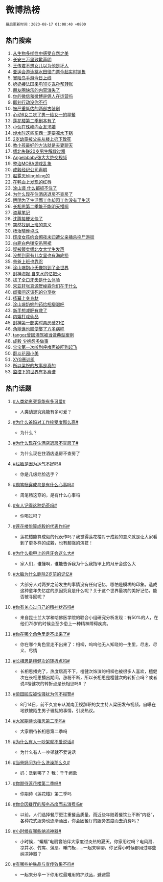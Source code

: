 # 微博热榜

`最后更新时间：2023-08-17 01:08:40 +0800`

## 热门搜索

1. [从生物多样性中感受自然之美](https://m.weibo.cn/search?containerid=100103type%3D1%26t%3D10%26q%3D%23%E4%BB%8E%E7%94%9F%E7%89%A9%E5%A4%9A%E6%A0%B7%E6%80%A7%E4%B8%AD%E6%84%9F%E5%8F%97%E8%87%AA%E7%84%B6%E4%B9%8B%E7%BE%8E%23&stream_entry_id=51&isnewpage=1&extparam=seat%3D1%26cate%3D10103%26dgr%3D0%26filter_type%3Drealtimehot%26pos%3D0%26c_type%3D51%26stream_entry_id%3D51%26display_time%3D1692205719%26pre_seqid%3D169220571975006407123&luicode=10000011&lfid=106003type%253D25%2526t%253D3%2526disable_hot%253D1%2526filter_type%253Drealtimehot)
1. [长安三万里致歉声明](https://m.weibo.cn/search?containerid=100103type%3D1%26t%3D10%26q%3D%23%E9%95%BF%E5%AE%89%E4%B8%89%E4%B8%87%E9%87%8C%E8%87%B4%E6%AD%89%E5%A3%B0%E6%98%8E%23&stream_entry_id=31&isnewpage=1&extparam=seat%3D1%26band_rank%3D1%26flag%3D1%26realpos%3D1%26stream_entry_id%3D31%26filter_type%3Drealtimehot%26lcate%3D5001%26q%3D%2523%25E9%2595%25BF%25E5%25AE%2589%25E4%25B8%2589%25E4%25B8%2587%25E9%2587%258C%25E8%2587%25B4%25E6%25AD%2589%25E5%25A3%25B0%25E6%2598%258E%2523%26dgr%3D0%26pos%3D0%26c_type%3D31%26cate%3D5001%26display_time%3D1692205719%26pre_seqid%3D169220571975006407123&luicode=10000011&lfid=106003type%253D25%2526t%253D3%2526disable_hot%253D1%2526filter_type%253Drealtimehot)
1. [王传君不想女儿以为他是坏人](https://m.weibo.cn/search?containerid=100103type%3D1%26t%3D10%26q%3D%23%E7%8E%8B%E4%BC%A0%E5%90%9B%E4%B8%8D%E6%83%B3%E5%A5%B3%E5%84%BF%E4%BB%A5%E4%B8%BA%E4%BB%96%E6%98%AF%E5%9D%8F%E4%BA%BA%23&stream_entry_id=31&isnewpage=1&extparam=seat%3D1%26band_rank%3D2%26flag%3D2%26realpos%3D2%26stream_entry_id%3D31%26filter_type%3Drealtimehot%26lcate%3D5001%26q%3D%2523%25E7%258E%258B%25E4%25BC%25A0%25E5%2590%259B%25E4%25B8%258D%25E6%2583%25B3%25E5%25A5%25B3%25E5%2584%25BF%25E4%25BB%25A5%25E4%25B8%25BA%25E4%25BB%2596%25E6%2598%25AF%25E5%259D%258F%25E4%25BA%25BA%2523%26dgr%3D0%26pos%3D1%26c_type%3D31%26cate%3D5001%26display_time%3D1692205719%26pre_seqid%3D169220571975006407123&luicode=10000011&lfid=106003type%253D25%2526t%253D3%2526disable_hot%253D1%2526filter_type%253Drealtimehot)
1. [亚运会游泳跳水田径门票今起实时销售](https://m.weibo.cn/search?containerid=100103type%3D1%26t%3D10%26q%3D%23%E4%BA%9A%E8%BF%90%E4%BC%9A%E6%B8%B8%E6%B3%B3%E8%B7%B3%E6%B0%B4%E7%94%B0%E5%BE%84%E9%97%A8%E7%A5%A8%E4%BB%8A%E8%B5%B7%E5%AE%9E%E6%97%B6%E9%94%80%E5%94%AE%23&stream_entry_id=31&isnewpage=1&extparam=seat%3D1%26band_rank%3D3%26flag%3D0%26realpos%3D3%26stream_entry_id%3D31%26filter_type%3Drealtimehot%26lcate%3D5001%26q%3D%2523%25E4%25BA%259A%25E8%25BF%2590%25E4%25BC%259A%25E6%25B8%25B8%25E6%25B3%25B3%25E8%25B7%25B3%25E6%25B0%25B4%25E7%2594%25B0%25E5%25BE%2584%25E9%2597%25A8%25E7%25A5%25A8%25E4%25BB%258A%25E8%25B5%25B7%25E5%25AE%259E%25E6%2597%25B6%25E9%2594%2580%25E5%2594%25AE%2523%26dgr%3D0%26pos%3D2%26c_type%3D31%26cate%3D5001%26display_time%3D1692205719%26pre_seqid%3D169220571975006407123&luicode=10000011&lfid=106003type%253D25%2526t%253D3%2526disable_hot%253D1%2526filter_type%253Drealtimehot)
1. [冒险岛手游今日上线](https://m.weibo.cn/search?containerid=100103type%3D1%26t%3D10%26q%3D%23%E5%86%92%E9%99%A9%E5%B2%9B%E6%89%8B%E6%B8%B8%E4%BB%8A%E6%97%A5%E4%B8%8A%E7%BA%BF%23&stream_entry_id=31&isnewpage=1&extparam=seat%3D1%26dgr%3D0%26band_rank%3D4%26stream_entry_id%3D31%26is_ad_pos%3D1%26filter_type%3Drealtimehot%26lcate%3D5001%26q%3D%2523%25E5%2586%2592%25E9%2599%25A9%25E5%25B2%259B%25E6%2589%258B%25E6%25B8%25B8%25E4%25BB%258A%25E6%2597%25A5%25E4%25B8%258A%25E7%25BA%25BF%2523%26topic_ad%3D1%26adid%3D199546%26pos%3D3%26c_type%3D31%26cate%3D5001%26display_time%3D1692205719%26pre_seqid%3D169220571975006407123&luicode=10000011&lfid=106003type%253D25%2526t%253D3%2526disable_hot%253D1%2526filter_type%253Drealtimehot)
1. [奶奶接法国来电10岁乖孙帮转账](https://m.weibo.cn/search?containerid=100103type%3D1%26t%3D10%26q%3D%23%E5%A5%B6%E5%A5%B6%E6%8E%A5%E6%B3%95%E5%9B%BD%E6%9D%A5%E7%94%B510%E5%B2%81%E4%B9%96%E5%AD%99%E5%B8%AE%E8%BD%AC%E8%B4%A6%23&stream_entry_id=31&isnewpage=1&extparam=seat%3D1%26band_rank%3D4%26flag%3D2%26realpos%3D4%26stream_entry_id%3D31%26filter_type%3Drealtimehot%26lcate%3D5001%26q%3D%2523%25E5%25A5%25B6%25E5%25A5%25B6%25E6%258E%25A5%25E6%25B3%2595%25E5%259B%25BD%25E6%259D%25A5%25E7%2594%25B510%25E5%25B2%2581%25E4%25B9%2596%25E5%25AD%2599%25E5%25B8%25AE%25E8%25BD%25AC%25E8%25B4%25A6%2523%26dgr%3D0%26pos%3D4%26c_type%3D31%26cate%3D5001%26display_time%3D1692205719%26pre_seqid%3D169220571975006407123&luicode=10000011&lfid=106003type%253D25%2526t%253D3%2526disable_hot%253D1%2526filter_type%253Drealtimehot)
1. [朋友圈快乐的内容消失了](https://m.weibo.cn/search?containerid=100103type%3D1%26t%3D10%26q%3D%E6%9C%8B%E5%8F%8B%E5%9C%88%E5%BF%AB%E4%B9%90%E7%9A%84%E5%86%85%E5%AE%B9%E6%B6%88%E5%A4%B1%E4%BA%86&stream_entry_id=31&isnewpage=1&extparam=seat%3D1%26band_rank%3D5%26flag%3D0%26realpos%3D5%26stream_entry_id%3D31%26filter_type%3Drealtimehot%26lcate%3D5001%26q%3D%25E6%259C%258B%25E5%258F%258B%25E5%259C%2588%25E5%25BF%25AB%25E4%25B9%2590%25E7%259A%2584%25E5%2586%2585%25E5%25AE%25B9%25E6%25B6%2588%25E5%25A4%25B1%25E4%25BA%2586%26dgr%3D0%26pos%3D5%26c_type%3D31%26cate%3D5001%26display_time%3D1692205719%26pre_seqid%3D169220571975006407123&luicode=10000011&lfid=106003type%253D25%2526t%253D3%2526disable_hot%253D1%2526filter_type%253Drealtimehot)
1. [你的微信和微博是俩人在运营吗](https://m.weibo.cn/search?containerid=100103type%3D1%26t%3D10%26q%3D%E4%BD%A0%E7%9A%84%E5%BE%AE%E4%BF%A1%E5%92%8C%E5%BE%AE%E5%8D%9A%E6%98%AF%E4%BF%A9%E4%BA%BA%E5%9C%A8%E8%BF%90%E8%90%A5%E5%90%97&stream_entry_id=31&isnewpage=1&extparam=seat%3D1%26band_rank%3D6%26flag%3D0%26realpos%3D6%26stream_entry_id%3D31%26filter_type%3Drealtimehot%26lcate%3D5001%26q%3D%25E4%25BD%25A0%25E7%259A%2584%25E5%25BE%25AE%25E4%25BF%25A1%25E5%2592%258C%25E5%25BE%25AE%25E5%258D%259A%25E6%2598%25AF%25E4%25BF%25A9%25E4%25BA%25BA%25E5%259C%25A8%25E8%25BF%2590%25E8%2590%25A5%25E5%2590%2597%26dgr%3D0%26pos%3D6%26c_type%3D31%26cate%3D5001%26display_time%3D1692205719%26pre_seqid%3D169220571975006407123&luicode=10000011&lfid=106003type%253D25%2526t%253D3%2526disable_hot%253D1%2526filter_type%253Drealtimehot)
1. [即刻行动没你不行](https://m.weibo.cn/search?containerid=100103type%3D1%26t%3D10%26q%3D%23%E5%8D%B3%E5%88%BB%E8%A1%8C%E5%8A%A8%E6%B2%A1%E4%BD%A0%E4%B8%8D%E8%A1%8C%23&stream_entry_id=31&isnewpage=1&extparam=seat%3D1%26dgr%3D0%26band_rank%3D7%26stream_entry_id%3D31%26is_ad_pos%3D1%26filter_type%3Drealtimehot%26lcate%3D5001%26q%3D%2523%25E5%258D%25B3%25E5%2588%25BB%25E8%25A1%258C%25E5%258A%25A8%25E6%25B2%25A1%25E4%25BD%25A0%25E4%25B8%258D%25E8%25A1%258C%2523%26topic_ad%3D1%26adid%3D199515%26pos%3D7%26c_type%3D31%26cate%3D5001%26display_time%3D1692205719%26pre_seqid%3D169220571975006407123&luicode=10000011&lfid=106003type%253D25%2526t%253D3%2526disable_hot%253D1%2526filter_type%253Drealtimehot)
1. [被严重低估的两部古装剧](https://m.weibo.cn/search?containerid=100103type%3D1%26t%3D10%26q%3D%23%E8%A2%AB%E4%B8%A5%E9%87%8D%E4%BD%8E%E4%BC%B0%E7%9A%84%E4%B8%A4%E9%83%A8%E5%8F%A4%E8%A3%85%E5%89%A7%23&stream_entry_id=31&isnewpage=1&extparam=seat%3D1%26band_rank%3D7%26flag%3D0%26realpos%3D7%26stream_entry_id%3D31%26filter_type%3Drealtimehot%26lcate%3D5001%26q%3D%2523%25E8%25A2%25AB%25E4%25B8%25A5%25E9%2587%258D%25E4%25BD%258E%25E4%25BC%25B0%25E7%259A%2584%25E4%25B8%25A4%25E9%2583%25A8%25E5%258F%25A4%25E8%25A3%2585%25E5%2589%25A7%2523%26dgr%3D0%26pos%3D8%26c_type%3D31%26cate%3D5001%26display_time%3D1692205719%26pre_seqid%3D169220571975006407123&luicode=10000011&lfid=106003type%253D25%2526t%253D3%2526disable_hot%253D1%2526filter_type%253Drealtimehot)
1. [心动6女二吃了男一给女一的早餐](https://m.weibo.cn/search?containerid=100103type%3D1%26t%3D10%26q%3D%23%E5%BF%83%E5%8A%A86%E5%A5%B3%E4%BA%8C%E5%90%83%E4%BA%86%E7%94%B7%E4%B8%80%E7%BB%99%E5%A5%B3%E4%B8%80%E7%9A%84%E6%97%A9%E9%A4%90%23&stream_entry_id=31&isnewpage=1&extparam=seat%3D1%26band_rank%3D8%26flag%3D0%26realpos%3D8%26stream_entry_id%3D31%26filter_type%3Drealtimehot%26lcate%3D5001%26q%3D%2523%25E5%25BF%2583%25E5%258A%25A86%25E5%25A5%25B3%25E4%25BA%258C%25E5%2590%2583%25E4%25BA%2586%25E7%2594%25B7%25E4%25B8%2580%25E7%25BB%2599%25E5%25A5%25B3%25E4%25B8%2580%25E7%259A%2584%25E6%2597%25A9%25E9%25A4%2590%2523%26dgr%3D0%26pos%3D9%26c_type%3D31%26cate%3D5001%26display_time%3D1692205719%26pre_seqid%3D169220571975006407123&luicode=10000011&lfid=106003type%253D25%2526t%253D3%2526disable_hot%253D1%2526filter_type%253Drealtimehot)
1. [莲花楼第二季剧本有了](https://m.weibo.cn/search?containerid=100103type%3D1%26t%3D10%26q%3D%23%E8%8E%B2%E8%8A%B1%E6%A5%BC%E7%AC%AC%E4%BA%8C%E5%AD%A3%E5%89%A7%E6%9C%AC%E6%9C%89%E4%BA%86%23&stream_entry_id=31&isnewpage=1&extparam=seat%3D1%26band_rank%3D9%26flag%3D16%26realpos%3D9%26stream_entry_id%3D31%26filter_type%3Drealtimehot%26lcate%3D5001%26q%3D%2523%25E8%258E%25B2%25E8%258A%25B1%25E6%25A5%25BC%25E7%25AC%25AC%25E4%25BA%258C%25E5%25AD%25A3%25E5%2589%25A7%25E6%259C%25AC%25E6%259C%2589%25E4%25BA%2586%2523%26dgr%3D0%26pos%3D10%26c_type%3D31%26cate%3D5001%26display_time%3D1692205719%26pre_seqid%3D169220571975006407123&luicode=10000011&lfid=106003type%253D25%2526t%253D3%2526disable_hot%253D1%2526filter_type%253Drealtimehot)
1. [小伙在珠峰向女友求婚](https://m.weibo.cn/search?containerid=100103type%3D1%26t%3D10%26q%3D%23%E5%B0%8F%E4%BC%99%E5%9C%A8%E7%8F%A0%E5%B3%B0%E5%90%91%E5%A5%B3%E5%8F%8B%E6%B1%82%E5%A9%9A%23&stream_entry_id=31&isnewpage=1&extparam=seat%3D1%26band_rank%3D10%26flag%3D0%26realpos%3D10%26stream_entry_id%3D31%26filter_type%3Drealtimehot%26lcate%3D5001%26q%3D%2523%25E5%25B0%258F%25E4%25BC%2599%25E5%259C%25A8%25E7%258F%25A0%25E5%25B3%25B0%25E5%2590%2591%25E5%25A5%25B3%25E5%258F%258B%25E6%25B1%2582%25E5%25A9%259A%2523%26dgr%3D0%26pos%3D11%26c_type%3D31%26cate%3D5001%26display_time%3D1692205719%26pre_seqid%3D169220571975006407123&luicode=10000011&lfid=106003type%253D25%2526t%253D3%2526disable_hot%253D1%2526filter_type%253Drealtimehot)
1. [焯水时这些东西一定要凉水下锅](https://m.weibo.cn/search?containerid=100103type%3D1%26t%3D10%26q%3D%E7%84%AF%E6%B0%B4%E6%97%B6%E8%BF%99%E4%BA%9B%E4%B8%9C%E8%A5%BF%E4%B8%80%E5%AE%9A%E8%A6%81%E5%87%89%E6%B0%B4%E4%B8%8B%E9%94%85&stream_entry_id=31&isnewpage=1&extparam=seat%3D1%26band_rank%3D11%26flag%3D1%26realpos%3D11%26stream_entry_id%3D31%26filter_type%3Drealtimehot%26lcate%3D5001%26q%3D%25E7%2584%25AF%25E6%25B0%25B4%25E6%2597%25B6%25E8%25BF%2599%25E4%25BA%259B%25E4%25B8%259C%25E8%25A5%25BF%25E4%25B8%2580%25E5%25AE%259A%25E8%25A6%2581%25E5%2587%2589%25E6%25B0%25B4%25E4%25B8%258B%25E9%2594%2585%26dgr%3D0%26pos%3D12%26c_type%3D31%26cate%3D5001%26display_time%3D1692205719%26pre_seqid%3D169220571975006407123&luicode=10000011&lfid=106003type%253D25%2526t%253D3%2526disable_hot%253D1%2526filter_type%253Drealtimehot)
1. [2岁幼童被父亲从楼上扔下致死](https://m.weibo.cn/search?containerid=100103type%3D1%26t%3D10%26q%3D%232%E5%B2%81%E5%B9%BC%E7%AB%A5%E8%A2%AB%E7%88%B6%E4%BA%B2%E4%BB%8E%E6%A5%BC%E4%B8%8A%E6%89%94%E4%B8%8B%E8%87%B4%E6%AD%BB%23&stream_entry_id=31&isnewpage=1&extparam=seat%3D1%26band_rank%3D12%26flag%3D0%26realpos%3D12%26stream_entry_id%3D31%26filter_type%3Drealtimehot%26lcate%3D5001%26q%3D%25232%25E5%25B2%2581%25E5%25B9%25BC%25E7%25AB%25A5%25E8%25A2%25AB%25E7%2588%25B6%25E4%25BA%25B2%25E4%25BB%258E%25E6%25A5%25BC%25E4%25B8%258A%25E6%2589%2594%25E4%25B8%258B%25E8%2587%25B4%25E6%25AD%25BB%2523%26dgr%3D0%26pos%3D13%26c_type%3D31%26cate%3D5001%26display_time%3D1692205719%26pre_seqid%3D169220571975006407123&luicode=10000011&lfid=106003type%253D25%2526t%253D3%2526disable_hot%253D1%2526filter_type%253Drealtimehot)
1. [教小孩最好的方法就是夫妻聊天](https://m.weibo.cn/search?containerid=100103type%3D1%26t%3D10%26q%3D%E6%95%99%E5%B0%8F%E5%AD%A9%E6%9C%80%E5%A5%BD%E7%9A%84%E6%96%B9%E6%B3%95%E5%B0%B1%E6%98%AF%E5%A4%AB%E5%A6%BB%E8%81%8A%E5%A4%A9&stream_entry_id=31&isnewpage=1&extparam=seat%3D1%26band_rank%3D13%26flag%3D0%26realpos%3D13%26stream_entry_id%3D31%26filter_type%3Drealtimehot%26lcate%3D5001%26q%3D%25E6%2595%2599%25E5%25B0%258F%25E5%25AD%25A9%25E6%259C%2580%25E5%25A5%25BD%25E7%259A%2584%25E6%2596%25B9%25E6%25B3%2595%25E5%25B0%25B1%25E6%2598%25AF%25E5%25A4%25AB%25E5%25A6%25BB%25E8%2581%258A%25E5%25A4%25A9%26dgr%3D0%26pos%3D14%26c_type%3D31%26cate%3D5001%26display_time%3D1692205719%26pre_seqid%3D169220571975006407123&luicode=10000011&lfid=106003type%253D25%2526t%253D3%2526disable_hot%253D1%2526filter_type%253Drealtimehot)
1. [缅北失联20岁男生解救过程](https://m.weibo.cn/search?containerid=100103type%3D1%26t%3D10%26q%3D%23%E7%BC%85%E5%8C%97%E5%A4%B1%E8%81%9420%E5%B2%81%E7%94%B7%E7%94%9F%E8%A7%A3%E6%95%91%E8%BF%87%E7%A8%8B%23&stream_entry_id=31&isnewpage=1&extparam=seat%3D1%26band_rank%3D14%26flag%3D0%26realpos%3D14%26stream_entry_id%3D31%26filter_type%3Drealtimehot%26lcate%3D5001%26q%3D%2523%25E7%25BC%2585%25E5%258C%2597%25E5%25A4%25B1%25E8%2581%259420%25E5%25B2%2581%25E7%2594%25B7%25E7%2594%259F%25E8%25A7%25A3%25E6%2595%2591%25E8%25BF%2587%25E7%25A8%258B%2523%26dgr%3D0%26pos%3D15%26c_type%3D31%26cate%3D5001%26display_time%3D1692205719%26pre_seqid%3D169220571975006407123&luicode=10000011&lfid=106003type%253D25%2526t%253D3%2526disable_hot%253D1%2526filter_type%253Drealtimehot)
1. [Angelababy张大大绝交视频](https://m.weibo.cn/search?containerid=100103type%3D1%26t%3D10%26q%3D%23Angelababy%E5%BC%A0%E5%A4%A7%E5%A4%A7%E7%BB%9D%E4%BA%A4%E8%A7%86%E9%A2%91%23&stream_entry_id=31&isnewpage=1&extparam=seat%3D1%26band_rank%3D15%26flag%3D0%26realpos%3D15%26stream_entry_id%3D31%26filter_type%3Drealtimehot%26lcate%3D5001%26q%3D%2523Angelababy%25E5%25BC%25A0%25E5%25A4%25A7%25E5%25A4%25A7%25E7%25BB%259D%25E4%25BA%25A4%25E8%25A7%2586%25E9%25A2%2591%2523%26dgr%3D0%26pos%3D16%26c_type%3D31%26cate%3D5001%26display_time%3D1692205719%26pre_seqid%3D169220571975006407123&luicode=10000011&lfid=106003type%253D25%2526t%253D3%2526disable_hot%253D1%2526filter_type%253Drealtimehot)
1. [整治MOBA游戏乱象](https://m.weibo.cn/search?containerid=100103type%3D1%26t%3D10%26q%3D%23%E6%95%B4%E6%B2%BBMOBA%E6%B8%B8%E6%88%8F%E4%B9%B1%E8%B1%A1%23&stream_entry_id=31&isnewpage=1&extparam=seat%3D1%26band_rank%3D16%26flag%3D0%26realpos%3D16%26stream_entry_id%3D31%26filter_type%3Drealtimehot%26lcate%3D5001%26q%3D%2523%25E6%2595%25B4%25E6%25B2%25BBMOBA%25E6%25B8%25B8%25E6%2588%258F%25E4%25B9%25B1%25E8%25B1%25A1%2523%26dgr%3D0%26pos%3D17%26c_type%3D31%26cate%3D5001%26display_time%3D1692205719%26pre_seqid%3D169220571975006407123&luicode=10000011&lfid=106003type%253D25%2526t%253D3%2526disable_hot%253D1%2526filter_type%253Drealtimehot)
1. [成毅经纪公司声明](https://m.weibo.cn/search?containerid=100103type%3D1%26t%3D10%26q%3D%23%E6%88%90%E6%AF%85%E7%BB%8F%E7%BA%AA%E5%85%AC%E5%8F%B8%E5%A3%B0%E6%98%8E%23&stream_entry_id=31&isnewpage=1&extparam=seat%3D1%26band_rank%3D17%26flag%3D0%26realpos%3D17%26stream_entry_id%3D31%26filter_type%3Drealtimehot%26lcate%3D5001%26q%3D%2523%25E6%2588%2590%25E6%25AF%2585%25E7%25BB%258F%25E7%25BA%25AA%25E5%2585%25AC%25E5%258F%25B8%25E5%25A3%25B0%25E6%2598%258E%2523%26dgr%3D0%26pos%3D18%26c_type%3D31%26cate%3D5001%26display_time%3D1692205719%26pre_seqid%3D169220571975006407123&luicode=10000011&lfid=106003type%253D25%2526t%253D3%2526disable_hot%253D1%2526filter_type%253Drealtimehot)
1. [赵露思blingbling的](https://m.weibo.cn/search?containerid=100103type%3D1%26t%3D10%26q%3D%23%E8%B5%B5%E9%9C%B2%E6%80%9Dblingbling%E7%9A%84%23&stream_entry_id=31&isnewpage=1&extparam=seat%3D1%26band_rank%3D18%26flag%3D0%26realpos%3D18%26stream_entry_id%3D31%26filter_type%3Drealtimehot%26lcate%3D5001%26q%3D%2523%25E8%25B5%25B5%25E9%259C%25B2%25E6%2580%259Dblingbling%25E7%259A%2584%2523%26dgr%3D0%26pos%3D19%26c_type%3D31%26cate%3D5001%26display_time%3D1692205719%26pre_seqid%3D169220571975006407123&luicode=10000011&lfid=106003type%253D25%2526t%253D3%2526disable_hot%253D1%2526filter_type%253Drealtimehot)
1. [在鸭血上发现的红唇](https://m.weibo.cn/search?containerid=100103type%3D1%26t%3D10%26q%3D%23%E5%9C%A8%E9%B8%AD%E8%A1%80%E4%B8%8A%E5%8F%91%E7%8E%B0%E7%9A%84%E7%BA%A2%E5%94%87%23&stream_entry_id=31&isnewpage=1&extparam=seat%3D1%26band_rank%3D19%26flag%3D0%26realpos%3D19%26stream_entry_id%3D31%26filter_type%3Drealtimehot%26lcate%3D5001%26q%3D%2523%25E5%259C%25A8%25E9%25B8%25AD%25E8%25A1%2580%25E4%25B8%258A%25E5%258F%2591%25E7%258E%25B0%25E7%259A%2584%25E7%25BA%25A2%25E5%2594%2587%2523%26dgr%3D0%26pos%3D20%26c_type%3D31%26cate%3D5001%26display_time%3D1692205719%26pre_seqid%3D169220571975006407123&luicode=10000011&lfid=106003type%253D25%2526t%253D3%2526disable_hot%253D1%2526filter_type%253Drealtimehot)
1. [涂山璟 什么都抓不住了](https://m.weibo.cn/search?containerid=100103type%3D1%26t%3D10%26q%3D%E6%B6%82%E5%B1%B1%E7%92%9F+%E4%BB%80%E4%B9%88%E9%83%BD%E6%8A%93%E4%B8%8D%E4%BD%8F%E4%BA%86&stream_entry_id=31&isnewpage=1&extparam=seat%3D1%26band_rank%3D20%26flag%3D0%26realpos%3D20%26stream_entry_id%3D31%26filter_type%3Drealtimehot%26lcate%3D5001%26q%3D%25E6%25B6%2582%25E5%25B1%25B1%25E7%2592%259F%2520%25E4%25BB%2580%25E4%25B9%2588%25E9%2583%25BD%25E6%258A%2593%25E4%25B8%258D%25E4%25BD%258F%25E4%25BA%2586%26dgr%3D0%26pos%3D21%26c_type%3D31%26cate%3D5001%26display_time%3D1692205719%26pre_seqid%3D169220571975006407123&luicode=10000011&lfid=106003type%253D25%2526t%253D3%2526disable_hot%253D1%2526filter_type%253Drealtimehot)
1. [为什么现在住酒店退房不查房了](https://m.weibo.cn/search?containerid=100103type%3D1%26t%3D10%26q%3D%23%E4%B8%BA%E4%BB%80%E4%B9%88%E7%8E%B0%E5%9C%A8%E4%BD%8F%E9%85%92%E5%BA%97%E9%80%80%E6%88%BF%E4%B8%8D%E6%9F%A5%E6%88%BF%E4%BA%86%23&stream_entry_id=31&isnewpage=1&extparam=seat%3D1%26band_rank%3D21%26flag%3D0%26realpos%3D21%26stream_entry_id%3D31%26filter_type%3Drealtimehot%26lcate%3D5001%26q%3D%2523%25E4%25B8%25BA%25E4%25BB%2580%25E4%25B9%2588%25E7%258E%25B0%25E5%259C%25A8%25E4%25BD%258F%25E9%2585%2592%25E5%25BA%2597%25E9%2580%2580%25E6%2588%25BF%25E4%25B8%258D%25E6%259F%25A5%25E6%2588%25BF%25E4%25BA%2586%2523%26dgr%3D0%26pos%3D22%26c_type%3D31%26cate%3D5001%26display_time%3D1692205719%26pre_seqid%3D169220571975006407123&luicode=10000011&lfid=106003type%253D25%2526t%253D3%2526disable_hot%253D1%2526filter_type%253Drealtimehot)
1. [明明为了生活而工作却因工作没有了生活](https://m.weibo.cn/search?containerid=100103type%3D1%26t%3D10%26q%3D%E6%98%8E%E6%98%8E%E4%B8%BA%E4%BA%86%E7%94%9F%E6%B4%BB%E8%80%8C%E5%B7%A5%E4%BD%9C%E5%8D%B4%E5%9B%A0%E5%B7%A5%E4%BD%9C%E6%B2%A1%E6%9C%89%E4%BA%86%E7%94%9F%E6%B4%BB&stream_entry_id=31&isnewpage=1&extparam=seat%3D1%26band_rank%3D22%26flag%3D1%26realpos%3D22%26stream_entry_id%3D31%26filter_type%3Drealtimehot%26lcate%3D5001%26q%3D%25E6%2598%258E%25E6%2598%258E%25E4%25B8%25BA%25E4%25BA%2586%25E7%2594%259F%25E6%25B4%25BB%25E8%2580%258C%25E5%25B7%25A5%25E4%25BD%259C%25E5%258D%25B4%25E5%259B%25A0%25E5%25B7%25A5%25E4%25BD%259C%25E6%25B2%25A1%25E6%259C%2589%25E4%25BA%2586%25E7%2594%259F%25E6%25B4%25BB%26dgr%3D0%26pos%3D23%26c_type%3D31%26cate%3D5001%26display_time%3D1692205719%26pre_seqid%3D169220571975006407123&luicode=10000011&lfid=106003type%253D25%2526t%253D3%2526disable_hot%253D1%2526filter_type%253Drealtimehot)
1. [长相思第二季能不能明天播啊](https://m.weibo.cn/search?containerid=100103type%3D1%26t%3D10%26q%3D%23%E9%95%BF%E7%9B%B8%E6%80%9D%E7%AC%AC%E4%BA%8C%E5%AD%A3%E8%83%BD%E4%B8%8D%E8%83%BD%E6%98%8E%E5%A4%A9%E6%92%AD%E5%95%8A%23&stream_entry_id=31&isnewpage=1&extparam=seat%3D1%26band_rank%3D23%26flag%3D0%26realpos%3D23%26stream_entry_id%3D31%26filter_type%3Drealtimehot%26lcate%3D5001%26q%3D%2523%25E9%2595%25BF%25E7%259B%25B8%25E6%2580%259D%25E7%25AC%25AC%25E4%25BA%258C%25E5%25AD%25A3%25E8%2583%25BD%25E4%25B8%258D%25E8%2583%25BD%25E6%2598%258E%25E5%25A4%25A9%25E6%2592%25AD%25E5%2595%258A%2523%26dgr%3D0%26pos%3D24%26c_type%3D31%26cate%3D5001%26display_time%3D1692205719%26pre_seqid%3D169220571975006407123&luicode=10000011&lfid=106003type%253D25%2526t%253D3%2526disable_hot%253D1%2526filter_type%253Drealtimehot)
1. [盗墓笔记](https://m.weibo.cn/search?containerid=100103type%3D1%26t%3D10%26q%3D%E7%9B%97%E5%A2%93%E7%AC%94%E8%AE%B0&stream_entry_id=31&isnewpage=1&extparam=seat%3D1%26band_rank%3D24%26flag%3D0%26realpos%3D24%26stream_entry_id%3D31%26filter_type%3Drealtimehot%26lcate%3D5001%26q%3D%25E7%259B%2597%25E5%25A2%2593%25E7%25AC%2594%25E8%25AE%25B0%26dgr%3D0%26pos%3D25%26c_type%3D31%26cate%3D5001%26display_time%3D1692205719%26pre_seqid%3D169220571975006407123&luicode=10000011&lfid=106003type%253D25%2526t%253D3%2526disable_hot%253D1%2526filter_type%253Drealtimehot)
1. [沈腾接梗太快了](https://m.weibo.cn/search?containerid=100103type%3D1%26t%3D10%26q%3D%23%E6%B2%88%E8%85%BE%E6%8E%A5%E6%A2%97%E5%A4%AA%E5%BF%AB%E4%BA%86%23&stream_entry_id=31&isnewpage=1&extparam=seat%3D1%26band_rank%3D25%26flag%3D1%26realpos%3D25%26stream_entry_id%3D31%26filter_type%3Drealtimehot%26lcate%3D5001%26q%3D%2523%25E6%25B2%2588%25E8%2585%25BE%25E6%258E%25A5%25E6%25A2%2597%25E5%25A4%25AA%25E5%25BF%25AB%25E4%25BA%2586%2523%26dgr%3D0%26pos%3D26%26c_type%3D31%26cate%3D5001%26display_time%3D1692205719%26pre_seqid%3D169220571975006407123&luicode=10000011&lfid=106003type%253D25%2526t%253D3%2526disable_hot%253D1%2526filter_type%253Drealtimehot)
1. [突然找到上班的意义](https://m.weibo.cn/search?containerid=100103type%3D1%26t%3D10%26q%3D%23%E7%AA%81%E7%84%B6%E6%89%BE%E5%88%B0%E4%B8%8A%E7%8F%AD%E7%9A%84%E6%84%8F%E4%B9%89%23&stream_entry_id=31&isnewpage=1&extparam=seat%3D1%26band_rank%3D26%26flag%3D0%26realpos%3D26%26stream_entry_id%3D31%26filter_type%3Drealtimehot%26lcate%3D5001%26q%3D%2523%25E7%25AA%2581%25E7%2584%25B6%25E6%2589%25BE%25E5%2588%25B0%25E4%25B8%258A%25E7%258F%25AD%25E7%259A%2584%25E6%2584%258F%25E4%25B9%2589%2523%26dgr%3D0%26pos%3D27%26c_type%3D31%26cate%3D5001%26display_time%3D1692205719%26pre_seqid%3D169220571975006407123&luicode=10000011&lfid=106003type%253D25%2526t%253D3%2526disable_hot%253D1%2526filter_type%253Drealtimehot)
1. [杨汝晴侯卓成](https://m.weibo.cn/search?containerid=100103type%3D1%26t%3D10%26q%3D%E6%9D%A8%E6%B1%9D%E6%99%B4%E4%BE%AF%E5%8D%93%E6%88%90&stream_entry_id=31&isnewpage=1&extparam=seat%3D1%26band_rank%3D27%26flag%3D1%26realpos%3D27%26stream_entry_id%3D31%26filter_type%3Drealtimehot%26lcate%3D5001%26q%3D%25E6%259D%25A8%25E6%25B1%259D%25E6%2599%25B4%25E4%25BE%25AF%25E5%258D%2593%25E6%2588%2590%26dgr%3D0%26pos%3D28%26c_type%3D31%26cate%3D5001%26display_time%3D1692205719%26pre_seqid%3D169220571975006407123&luicode=10000011&lfid=106003type%253D25%2526t%253D3%2526disable_hot%253D1%2526filter_type%253Drealtimehot)
1. [印度女孩约会彻夜未归遭父亲捅杀拖尸游街](https://m.weibo.cn/search?containerid=100103type%3D1%26t%3D10%26q%3D%23%E5%8D%B0%E5%BA%A6%E5%A5%B3%E5%AD%A9%E7%BA%A6%E4%BC%9A%E5%BD%BB%E5%A4%9C%E6%9C%AA%E5%BD%92%E9%81%AD%E7%88%B6%E4%BA%B2%E6%8D%85%E6%9D%80%E6%8B%96%E5%B0%B8%E6%B8%B8%E8%A1%97%23&stream_entry_id=31&isnewpage=1&extparam=seat%3D1%26band_rank%3D28%26flag%3D0%26realpos%3D28%26stream_entry_id%3D31%26filter_type%3Drealtimehot%26lcate%3D5001%26q%3D%2523%25E5%258D%25B0%25E5%25BA%25A6%25E5%25A5%25B3%25E5%25AD%25A9%25E7%25BA%25A6%25E4%25BC%259A%25E5%25BD%25BB%25E5%25A4%259C%25E6%259C%25AA%25E5%25BD%2592%25E9%2581%25AD%25E7%2588%25B6%25E4%25BA%25B2%25E6%258D%2585%25E6%259D%2580%25E6%258B%2596%25E5%25B0%25B8%25E6%25B8%25B8%25E8%25A1%2597%2523%26dgr%3D0%26pos%3D29%26c_type%3D31%26cate%3D5001%26display_time%3D1692205719%26pre_seqid%3D169220571975006407123&luicode=10000011&lfid=106003type%253D25%2526t%253D3%2526disable_hot%253D1%2526filter_type%253Drealtimehot)
1. [白鹿白色镂空吊带裙](https://m.weibo.cn/search?containerid=100103type%3D1%26t%3D10%26q%3D%23%E7%99%BD%E9%B9%BF%E7%99%BD%E8%89%B2%E9%95%82%E7%A9%BA%E5%90%8A%E5%B8%A6%E8%A3%99%23&stream_entry_id=31&isnewpage=1&extparam=seat%3D1%26band_rank%3D29%26flag%3D1%26realpos%3D29%26stream_entry_id%3D31%26filter_type%3Drealtimehot%26lcate%3D5001%26q%3D%2523%25E7%2599%25BD%25E9%25B9%25BF%25E7%2599%25BD%25E8%2589%25B2%25E9%2595%2582%25E7%25A9%25BA%25E5%2590%258A%25E5%25B8%25A6%25E8%25A3%2599%2523%26dgr%3D0%26pos%3D30%26c_type%3D31%26cate%3D5001%26display_time%3D1692205719%26pre_seqid%3D169220571975006407123&luicode=10000011&lfid=106003type%253D25%2526t%253D3%2526disable_hot%253D1%2526filter_type%253Drealtimehot)
1. [疑被贩卖缅北女大学生发声](https://m.weibo.cn/search?containerid=100103type%3D1%26t%3D10%26q%3D%23%E7%96%91%E8%A2%AB%E8%B4%A9%E5%8D%96%E7%BC%85%E5%8C%97%E5%A5%B3%E5%A4%A7%E5%AD%A6%E7%94%9F%E5%8F%91%E5%A3%B0%23&stream_entry_id=31&isnewpage=1&extparam=seat%3D1%26band_rank%3D30%26flag%3D0%26realpos%3D30%26stream_entry_id%3D31%26filter_type%3Drealtimehot%26lcate%3D5001%26q%3D%2523%25E7%2596%2591%25E8%25A2%25AB%25E8%25B4%25A9%25E5%258D%2596%25E7%25BC%2585%25E5%258C%2597%25E5%25A5%25B3%25E5%25A4%25A7%25E5%25AD%25A6%25E7%2594%259F%25E5%258F%2591%25E5%25A3%25B0%2523%26dgr%3D0%26pos%3D31%26c_type%3D31%26cate%3D5001%26display_time%3D1692205719%26pre_seqid%3D169220571975006407123&luicode=10000011&lfid=106003type%253D25%2526t%253D3%2526disable_hot%253D1%2526filter_type%253Drealtimehot)
1. [没想到家有儿女里也有海底捞](https://m.weibo.cn/search?containerid=100103type%3D1%26t%3D10%26q%3D%23%E6%B2%A1%E6%83%B3%E5%88%B0%E5%AE%B6%E6%9C%89%E5%84%BF%E5%A5%B3%E9%87%8C%E4%B9%9F%E6%9C%89%E6%B5%B7%E5%BA%95%E6%8D%9E%23&stream_entry_id=31&isnewpage=1&extparam=seat%3D1%26band_rank%3D31%26flag%3D0%26realpos%3D31%26stream_entry_id%3D31%26filter_type%3Drealtimehot%26lcate%3D5001%26q%3D%2523%25E6%25B2%25A1%25E6%2583%25B3%25E5%2588%25B0%25E5%25AE%25B6%25E6%259C%2589%25E5%2584%25BF%25E5%25A5%25B3%25E9%2587%258C%25E4%25B9%259F%25E6%259C%2589%25E6%25B5%25B7%25E5%25BA%2595%25E6%258D%259E%2523%26dgr%3D0%26pos%3D32%26c_type%3D31%26cate%3D5001%26display_time%3D1692205719%26pre_seqid%3D169220571975006407123&luicode=10000011&lfid=106003type%253D25%2526t%253D3%2526disable_hot%253D1%2526filter_type%253Drealtimehot)
1. [爸爸上班也靠忍](https://m.weibo.cn/search?containerid=100103type%3D1%26t%3D10%26q%3D%23%E7%88%B8%E7%88%B8%E4%B8%8A%E7%8F%AD%E4%B9%9F%E9%9D%A0%E5%BF%8D%23&stream_entry_id=31&isnewpage=1&extparam=seat%3D1%26band_rank%3D32%26flag%3D1%26realpos%3D32%26stream_entry_id%3D31%26filter_type%3Drealtimehot%26lcate%3D5001%26q%3D%2523%25E7%2588%25B8%25E7%2588%25B8%25E4%25B8%258A%25E7%258F%25AD%25E4%25B9%259F%25E9%259D%25A0%25E5%25BF%258D%2523%26dgr%3D0%26pos%3D33%26c_type%3D31%26cate%3D5001%26display_time%3D1692205719%26pre_seqid%3D169220571975006407123&luicode=10000011&lfid=106003type%253D25%2526t%253D3%2526disable_hot%253D1%2526filter_type%253Drealtimehot)
1. [涂山璟抱小夭像抱到了全世界](https://m.weibo.cn/search?containerid=100103type%3D1%26t%3D10%26q%3D%23%E6%B6%82%E5%B1%B1%E7%92%9F%E6%8A%B1%E5%B0%8F%E5%A4%AD%E5%83%8F%E6%8A%B1%E5%88%B0%E4%BA%86%E5%85%A8%E4%B8%96%E7%95%8C%23&stream_entry_id=31&isnewpage=1&extparam=seat%3D1%26band_rank%3D33%26flag%3D0%26realpos%3D33%26stream_entry_id%3D31%26filter_type%3Drealtimehot%26lcate%3D5001%26q%3D%2523%25E6%25B6%2582%25E5%25B1%25B1%25E7%2592%259F%25E6%258A%25B1%25E5%25B0%258F%25E5%25A4%25AD%25E5%2583%258F%25E6%258A%25B1%25E5%2588%25B0%25E4%25BA%2586%25E5%2585%25A8%25E4%25B8%2596%25E7%2595%258C%2523%26dgr%3D0%26pos%3D34%26c_type%3D31%26cate%3D5001%26display_time%3D1692205719%26pre_seqid%3D169220571975006407123&luicode=10000011&lfid=106003type%253D25%2526t%253D3%2526disable_hot%253D1%2526filter_type%253Drealtimehot)
1. [封神海报 自来水的亿把火](https://m.weibo.cn/search?containerid=100103type%3D1%26t%3D10%26q%3D%E5%B0%81%E7%A5%9E%E6%B5%B7%E6%8A%A5+%E8%87%AA%E6%9D%A5%E6%B0%B4%E7%9A%84%E4%BA%BF%E6%8A%8A%E7%81%AB&stream_entry_id=31&isnewpage=1&extparam=seat%3D1%26band_rank%3D34%26flag%3D0%26realpos%3D34%26stream_entry_id%3D31%26filter_type%3Drealtimehot%26lcate%3D5001%26q%3D%25E5%25B0%2581%25E7%25A5%259E%25E6%25B5%25B7%25E6%258A%25A5%2520%25E8%2587%25AA%25E6%259D%25A5%25E6%25B0%25B4%25E7%259A%2584%25E4%25BA%25BF%25E6%258A%258A%25E7%2581%25AB%26dgr%3D0%26pos%3D35%26c_type%3D31%26cate%3D5001%26display_time%3D1692205719%26pre_seqid%3D169220571975006407123&luicode=10000011&lfid=106003type%253D25%2526t%253D3%2526disable_hot%253D1%2526filter_type%253Drealtimehot)
1. [拔了全口牙齿是什么体验](https://m.weibo.cn/search?containerid=100103type%3D1%26t%3D10%26q%3D%23%E6%8B%94%E4%BA%86%E5%85%A8%E5%8F%A3%E7%89%99%E9%BD%BF%E6%98%AF%E4%BB%80%E4%B9%88%E4%BD%93%E9%AA%8C%23&stream_entry_id=31&isnewpage=1&extparam=seat%3D1%26band_rank%3D35%26flag%3D0%26realpos%3D35%26stream_entry_id%3D31%26filter_type%3Drealtimehot%26lcate%3D5001%26q%3D%2523%25E6%258B%2594%25E4%25BA%2586%25E5%2585%25A8%25E5%258F%25A3%25E7%2589%2599%25E9%25BD%25BF%25E6%2598%25AF%25E4%25BB%2580%25E4%25B9%2588%25E4%25BD%2593%25E9%25AA%258C%2523%26dgr%3D0%26pos%3D36%26c_type%3D31%26cate%3D5001%26display_time%3D1692205719%26pre_seqid%3D169220571975006407123&luicode=10000011&lfid=106003type%253D25%2526t%253D3%2526disable_hot%253D1%2526filter_type%253Drealtimehot)
1. [宋亚轩张真源贺峻霖你们在干什么](https://m.weibo.cn/search?containerid=100103type%3D1%26t%3D10%26q%3D%23%E5%AE%8B%E4%BA%9A%E8%BD%A9%E5%BC%A0%E7%9C%9F%E6%BA%90%E8%B4%BA%E5%B3%BB%E9%9C%96%E4%BD%A0%E4%BB%AC%E5%9C%A8%E5%B9%B2%E4%BB%80%E4%B9%88%23&stream_entry_id=31&isnewpage=1&extparam=seat%3D1%26band_rank%3D36%26flag%3D0%26realpos%3D36%26stream_entry_id%3D31%26filter_type%3Drealtimehot%26lcate%3D5001%26q%3D%2523%25E5%25AE%258B%25E4%25BA%259A%25E8%25BD%25A9%25E5%25BC%25A0%25E7%259C%259F%25E6%25BA%2590%25E8%25B4%25BA%25E5%25B3%25BB%25E9%259C%2596%25E4%25BD%25A0%25E4%25BB%25AC%25E5%259C%25A8%25E5%25B9%25B2%25E4%25BB%2580%25E4%25B9%2588%2523%26dgr%3D0%26pos%3D37%26c_type%3D31%26cate%3D5001%26display_time%3D1692205719%26pre_seqid%3D169220571975006407123&luicode=10000011&lfid=106003type%253D25%2526t%253D3%2526disable_hot%253D1%2526filter_type%253Drealtimehot)
1. [闺蜜间这该死的分享欲](https://m.weibo.cn/search?containerid=100103type%3D1%26t%3D10%26q%3D%E9%97%BA%E8%9C%9C%E9%97%B4%E8%BF%99%E8%AF%A5%E6%AD%BB%E7%9A%84%E5%88%86%E4%BA%AB%E6%AC%B2&stream_entry_id=31&isnewpage=1&extparam=seat%3D1%26band_rank%3D37%26flag%3D1%26realpos%3D37%26stream_entry_id%3D31%26filter_type%3Drealtimehot%26lcate%3D5001%26q%3D%25E9%2597%25BA%25E8%259C%259C%25E9%2597%25B4%25E8%25BF%2599%25E8%25AF%25A5%25E6%25AD%25BB%25E7%259A%2584%25E5%2588%2586%25E4%25BA%25AB%25E6%25AC%25B2%26dgr%3D0%26pos%3D38%26c_type%3D31%26cate%3D5001%26display_time%3D1692205719%26pre_seqid%3D169220571975006407123&luicode=10000011&lfid=106003type%253D25%2526t%253D3%2526disable_hot%253D1%2526filter_type%253Drealtimehot)
1. [杨幂上身身材](https://m.weibo.cn/search?containerid=100103type%3D1%26t%3D10%26q%3D%23%E6%9D%A8%E5%B9%82%E4%B8%8A%E8%BA%AB%E8%BA%AB%E6%9D%90%23&stream_entry_id=31&isnewpage=1&extparam=seat%3D1%26band_rank%3D38%26flag%3D0%26realpos%3D38%26stream_entry_id%3D31%26filter_type%3Drealtimehot%26lcate%3D5001%26q%3D%2523%25E6%259D%25A8%25E5%25B9%2582%25E4%25B8%258A%25E8%25BA%25AB%25E8%25BA%25AB%25E6%259D%2590%2523%26dgr%3D0%26pos%3D39%26c_type%3D31%26cate%3D5001%26display_time%3D1692205719%26pre_seqid%3D169220571975006407123&luicode=10000011&lfid=106003type%253D25%2526t%253D3%2526disable_hot%253D1%2526filter_type%253Drealtimehot)
1. [涂山璟奶奶的药给相柳喝吧](https://m.weibo.cn/search?containerid=100103type%3D1%26t%3D10%26q%3D%23%E6%B6%82%E5%B1%B1%E7%92%9F%E5%A5%B6%E5%A5%B6%E7%9A%84%E8%8D%AF%E7%BB%99%E7%9B%B8%E6%9F%B3%E5%96%9D%E5%90%A7%23&stream_entry_id=31&isnewpage=1&extparam=seat%3D1%26band_rank%3D39%26flag%3D0%26realpos%3D39%26stream_entry_id%3D31%26filter_type%3Drealtimehot%26lcate%3D5001%26q%3D%2523%25E6%25B6%2582%25E5%25B1%25B1%25E7%2592%259F%25E5%25A5%25B6%25E5%25A5%25B6%25E7%259A%2584%25E8%258D%25AF%25E7%25BB%2599%25E7%259B%25B8%25E6%259F%25B3%25E5%2596%259D%25E5%2590%25A7%2523%26dgr%3D0%26pos%3D40%26c_type%3D31%26cate%3D5001%26display_time%3D1692205719%26pre_seqid%3D169220571975006407123&luicode=10000011&lfid=106003type%253D25%2526t%253D3%2526disable_hot%253D1%2526filter_type%253Drealtimehot)
1. [新手想减肥有救了](https://m.weibo.cn/search?containerid=100103type%3D1%26t%3D10%26q%3D%E6%96%B0%E6%89%8B%E6%83%B3%E5%87%8F%E8%82%A5%E6%9C%89%E6%95%91%E4%BA%86&stream_entry_id=31&isnewpage=1&extparam=seat%3D1%26band_rank%3D40%26flag%3D1%26realpos%3D40%26stream_entry_id%3D31%26filter_type%3Drealtimehot%26lcate%3D5001%26q%3D%25E6%2596%25B0%25E6%2589%258B%25E6%2583%25B3%25E5%2587%258F%25E8%2582%25A5%25E6%259C%2589%25E6%2595%2591%25E4%25BA%2586%26dgr%3D0%26pos%3D41%26c_type%3D31%26cate%3D5001%26display_time%3D1692205719%26pre_seqid%3D169220571975006407123&luicode=10000011&lfid=106003type%253D25%2526t%253D3%2526disable_hot%253D1%2526filter_type%253Drealtimehot)
1. [内娱打戏仙品](https://m.weibo.cn/search?containerid=100103type%3D1%26t%3D10%26q%3D%23%E5%86%85%E5%A8%B1%E6%89%93%E6%88%8F%E4%BB%99%E5%93%81%23&stream_entry_id=31&isnewpage=1&extparam=seat%3D1%26band_rank%3D41%26flag%3D1%26realpos%3D41%26stream_entry_id%3D31%26filter_type%3Drealtimehot%26lcate%3D5001%26q%3D%2523%25E5%2586%2585%25E5%25A8%25B1%25E6%2589%2593%25E6%2588%258F%25E4%25BB%2599%25E5%2593%2581%2523%26dgr%3D0%26pos%3D42%26c_type%3D31%26cate%3D5001%26display_time%3D1692205719%26pre_seqid%3D169220571975006407123&luicode=10000011&lfid=106003type%253D25%2526t%253D3%2526disable_hot%253D1%2526filter_type%253Drealtimehot)
1. [封神第一部实时票房破21亿](https://m.weibo.cn/search?containerid=100103type%3D1%26t%3D10%26q%3D%23%E5%B0%81%E7%A5%9E%E7%AC%AC%E4%B8%80%E9%83%A8%E5%AE%9E%E6%97%B6%E7%A5%A8%E6%88%BF%E7%A0%B421%E4%BA%BF%23&stream_entry_id=31&isnewpage=1&extparam=seat%3D1%26band_rank%3D42%26flag%3D0%26realpos%3D42%26stream_entry_id%3D31%26filter_type%3Drealtimehot%26lcate%3D5001%26q%3D%2523%25E5%25B0%2581%25E7%25A5%259E%25E7%25AC%25AC%25E4%25B8%2580%25E9%2583%25A8%25E5%25AE%259E%25E6%2597%25B6%25E7%25A5%25A8%25E6%2588%25BF%25E7%25A0%25B421%25E4%25BA%25BF%2523%26dgr%3D0%26pos%3D43%26c_type%3D31%26cate%3D5001%26display_time%3D1692205719%26pre_seqid%3D169220571975006407123&luicode=10000011&lfid=106003type%253D25%2526t%253D3%2526disable_hot%253D1%2526filter_type%253Drealtimehot)
1. [角丽谯也顺便娶了方多病吧](https://m.weibo.cn/search?containerid=100103type%3D1%26t%3D10%26q%3D%23%E8%A7%92%E4%B8%BD%E8%B0%AF%E4%B9%9F%E9%A1%BA%E4%BE%BF%E5%A8%B6%E4%BA%86%E6%96%B9%E5%A4%9A%E7%97%85%E5%90%A7%23&stream_entry_id=31&isnewpage=1&extparam=seat%3D1%26band_rank%3D43%26flag%3D1%26realpos%3D43%26stream_entry_id%3D31%26filter_type%3Drealtimehot%26lcate%3D5001%26q%3D%2523%25E8%25A7%2592%25E4%25B8%25BD%25E8%25B0%25AF%25E4%25B9%259F%25E9%25A1%25BA%25E4%25BE%25BF%25E5%25A8%25B6%25E4%25BA%2586%25E6%2596%25B9%25E5%25A4%259A%25E7%2597%2585%25E5%2590%25A7%2523%26dgr%3D0%26pos%3D44%26c_type%3D31%26cate%3D5001%26display_time%3D1692205719%26pre_seqid%3D169220571975006407123&luicode=10000011&lfid=106003type%253D25%2526t%253D3%2526disable_hot%253D1%2526filter_type%253Drealtimehot)
1. [tangoz曾因酒驾被当做典型案例](https://m.weibo.cn/search?containerid=100103type%3D1%26t%3D10%26q%3D%23tangoz%E6%9B%BE%E5%9B%A0%E9%85%92%E9%A9%BE%E8%A2%AB%E5%BD%93%E5%81%9A%E5%85%B8%E5%9E%8B%E6%A1%88%E4%BE%8B%23&stream_entry_id=31&isnewpage=1&extparam=seat%3D1%26band_rank%3D44%26flag%3D0%26realpos%3D44%26stream_entry_id%3D31%26filter_type%3Drealtimehot%26lcate%3D5001%26q%3D%2523tangoz%25E6%259B%25BE%25E5%259B%25A0%25E9%2585%2592%25E9%25A9%25BE%25E8%25A2%25AB%25E5%25BD%2593%25E5%2581%259A%25E5%2585%25B8%25E5%259E%258B%25E6%25A1%2588%25E4%25BE%258B%2523%26dgr%3D0%26pos%3D45%26c_type%3D31%26cate%3D5001%26display_time%3D1692205719%26pre_seqid%3D169220571975006407123&luicode=10000011&lfid=106003type%253D25%2526t%253D3%2526disable_hot%253D1%2526filter_type%253Drealtimehot)
1. [成毅 少抱怨多做事](https://m.weibo.cn/search?containerid=100103type%3D1%26t%3D10%26q%3D%E6%88%90%E6%AF%85+%E5%B0%91%E6%8A%B1%E6%80%A8%E5%A4%9A%E5%81%9A%E4%BA%8B&stream_entry_id=31&isnewpage=1&extparam=seat%3D1%26band_rank%3D45%26flag%3D1%26realpos%3D45%26stream_entry_id%3D31%26filter_type%3Drealtimehot%26lcate%3D5001%26q%3D%25E6%2588%2590%25E6%25AF%2585%2520%25E5%25B0%2591%25E6%258A%25B1%25E6%2580%25A8%25E5%25A4%259A%25E5%2581%259A%25E4%25BA%258B%26dgr%3D0%26pos%3D46%26c_type%3D31%26cate%3D5001%26display_time%3D1692205719%26pre_seqid%3D169220571975006407123&luicode=10000011&lfid=106003type%253D25%2526t%253D3%2526disable_hot%253D1%2526filter_type%253Drealtimehot)
1. [宝宝第一次听到呼噜声被吓到起飞](https://m.weibo.cn/search?containerid=100103type%3D1%26t%3D10%26q%3D%23%E5%AE%9D%E5%AE%9D%E7%AC%AC%E4%B8%80%E6%AC%A1%E5%90%AC%E5%88%B0%E5%91%BC%E5%99%9C%E5%A3%B0%E8%A2%AB%E5%90%93%E5%88%B0%E8%B5%B7%E9%A3%9E%23&stream_entry_id=31&isnewpage=1&extparam=seat%3D1%26band_rank%3D46%26flag%3D1%26realpos%3D46%26stream_entry_id%3D31%26filter_type%3Drealtimehot%26lcate%3D5001%26q%3D%2523%25E5%25AE%259D%25E5%25AE%259D%25E7%25AC%25AC%25E4%25B8%2580%25E6%25AC%25A1%25E5%2590%25AC%25E5%2588%25B0%25E5%2591%25BC%25E5%2599%259C%25E5%25A3%25B0%25E8%25A2%25AB%25E5%2590%2593%25E5%2588%25B0%25E8%25B5%25B7%25E9%25A3%259E%2523%26dgr%3D0%26pos%3D47%26c_type%3D31%26cate%3D5001%26display_time%3D1692205719%26pre_seqid%3D169220571975006407123&luicode=10000011&lfid=106003type%253D25%2526t%253D3%2526disable_hot%253D1%2526filter_type%253Drealtimehot)
1. [翻斗花园小美](https://m.weibo.cn/search?containerid=100103type%3D1%26t%3D10%26q%3D%E7%BF%BB%E6%96%97%E8%8A%B1%E5%9B%AD%E5%B0%8F%E7%BE%8E&stream_entry_id=31&isnewpage=1&extparam=seat%3D1%26band_rank%3D47%26flag%3D0%26realpos%3D47%26stream_entry_id%3D31%26filter_type%3Drealtimehot%26lcate%3D5001%26q%3D%25E7%25BF%25BB%25E6%2596%2597%25E8%258A%25B1%25E5%259B%25AD%25E5%25B0%258F%25E7%25BE%258E%26dgr%3D0%26pos%3D48%26c_type%3D31%26cate%3D5001%26display_time%3D1692205719%26pre_seqid%3D169220571975006407123&luicode=10000011&lfid=106003type%253D25%2526t%253D3%2526disable_hot%253D1%2526filter_type%253Drealtimehot)
1. [XYG赛训组](https://m.weibo.cn/search?containerid=100103type%3D1%26t%3D10%26q%3DXYG%E8%B5%9B%E8%AE%AD%E7%BB%84&stream_entry_id=31&isnewpage=1&extparam=seat%3D1%26band_rank%3D48%26flag%3D0%26realpos%3D48%26stream_entry_id%3D31%26filter_type%3Drealtimehot%26lcate%3D5001%26q%3DXYG%25E8%25B5%259B%25E8%25AE%25AD%25E7%25BB%2584%26dgr%3D0%26pos%3D49%26c_type%3D31%26cate%3D5001%26display_time%3D1692205719%26pre_seqid%3D169220571975006407123&luicode=10000011&lfid=106003type%253D25%2526t%253D3%2526disable_hot%253D1%2526filter_type%253Drealtimehot)
1. [所以梁祝的故事是真的](https://m.weibo.cn/search?containerid=100103type%3D1%26t%3D10%26q%3D%E6%89%80%E4%BB%A5%E6%A2%81%E7%A5%9D%E7%9A%84%E6%95%85%E4%BA%8B%E6%98%AF%E7%9C%9F%E7%9A%84&stream_entry_id=31&isnewpage=1&extparam=seat%3D1%26band_rank%3D49%26flag%3D0%26realpos%3D49%26stream_entry_id%3D31%26filter_type%3Drealtimehot%26lcate%3D5001%26q%3D%25E6%2589%2580%25E4%25BB%25A5%25E6%25A2%2581%25E7%25A5%259D%25E7%259A%2584%25E6%2595%2585%25E4%25BA%258B%25E6%2598%25AF%25E7%259C%259F%25E7%259A%2584%26dgr%3D0%26pos%3D50%26c_type%3D31%26cate%3D5001%26display_time%3D1692205719%26pre_seqid%3D169220571975006407123&luicode=10000011&lfid=106003type%253D25%2526t%253D3%2526disable_hot%253D1%2526filter_type%253Drealtimehot)
1. [监控下的世界有多离谱](https://m.weibo.cn/search?containerid=100103type%3D1%26t%3D10%26q%3D%E7%9B%91%E6%8E%A7%E4%B8%8B%E7%9A%84%E4%B8%96%E7%95%8C%E6%9C%89%E5%A4%9A%E7%A6%BB%E8%B0%B1&stream_entry_id=31&isnewpage=1&extparam=seat%3D1%26band_rank%3D50%26flag%3D1%26realpos%3D50%26stream_entry_id%3D31%26filter_type%3Drealtimehot%26lcate%3D5001%26q%3D%25E7%259B%2591%25E6%258E%25A7%25E4%25B8%258B%25E7%259A%2584%25E4%25B8%2596%25E7%2595%258C%25E6%259C%2589%25E5%25A4%259A%25E7%25A6%25BB%25E8%25B0%25B1%26dgr%3D0%26pos%3D51%26c_type%3D31%26cate%3D5001%26display_time%3D1692205719%26pre_seqid%3D169220571975006407123&luicode=10000011&lfid=106003type%253D25%2526t%253D3%2526disable_hot%253D1%2526filter_type%253Drealtimehot)

## 热门话题

1. [#人类幼崽究竟能有多可爱#](https://m.weibo.cn/search?containerid=231522type%3D1%26t%3D10%26q%3D%23%E4%BA%BA%E7%B1%BB%E5%B9%BC%E5%B4%BD%E7%A9%B6%E7%AB%9F%E8%83%BD%E6%9C%89%E5%A4%9A%E5%8F%AF%E7%88%B1%23&stream_entry_id=128&isnewpage=1&extparam=seat%3D1%26cate%3D5004%26dgr%3D0%26lcate%3D5004%26unitid%3D1692194328738%26c_type%3D128%26pos%3D1-0-0%26display_time%3D1692205720%26pre_seqid%3D169220572061201798107&luicode=10000011&lfid=231648_-_4)
    - 人类幼崽究竟能有多可爱？

1. [#为什么爸妈对工作接受度那么高#](https://m.weibo.cn/search?containerid=231522type%3D1%26t%3D10%26q%3D%23%E4%B8%BA%E4%BB%80%E4%B9%88%E7%88%B8%E5%A6%88%E5%AF%B9%E5%B7%A5%E4%BD%9C%E6%8E%A5%E5%8F%97%E5%BA%A6%E9%82%A3%E4%B9%88%E9%AB%98%23&stream_entry_id=128&isnewpage=1&extparam=seat%3D1%26cate%3D5004%26dgr%3D0%26lcate%3D5004%26unitid%3D1692185280030%26c_type%3D128%26pos%3D1-0-1%26display_time%3D1692205720%26pre_seqid%3D169220572061201798107&luicode=10000011&lfid=231648_-_4)
    - 为什么？

1. [#为什么现在住酒店退房不查房了#](https://m.weibo.cn/search?containerid=231522type%3D1%26t%3D10%26q%3D%23%E4%B8%BA%E4%BB%80%E4%B9%88%E7%8E%B0%E5%9C%A8%E4%BD%8F%E9%85%92%E5%BA%97%E9%80%80%E6%88%BF%E4%B8%8D%E6%9F%A5%E6%88%BF%E4%BA%86%23&stream_entry_id=128&isnewpage=1&extparam=seat%3D1%26cate%3D5004%26dgr%3D0%26lcate%3D5004%26unitid%3D1692188040698%26c_type%3D128%26pos%3D1-0-2%26display_time%3D1692205720%26pre_seqid%3D169220572061201798107&luicode=10000011&lfid=231648_-_4)
    - 为什么现在住酒店退房不查房了

1. [#烂脸是因为运气不好吗#](https://m.weibo.cn/search?containerid=231522type%3D1%26t%3D10%26q%3D%23%E7%83%82%E8%84%B8%E6%98%AF%E5%9B%A0%E4%B8%BA%E8%BF%90%E6%B0%94%E4%B8%8D%E5%A5%BD%E5%90%97%23&stream_entry_id=128&isnewpage=1&extparam=seat%3D1%26cate%3D5004%26dgr%3D0%26lcate%3D5004%26unitid%3D1692067050386%26c_type%3D128%26pos%3D1-0-3%26display_time%3D1692205720%26pre_seqid%3D169220572061201798107&luicode=10000011&lfid=231648_-_4)
    - 你是几级烂脸选手？

1. [#周笔畅穿成鸟是有什么心事吗#](https://m.weibo.cn/search?containerid=231522type%3D1%26t%3D10%26q%3D%23%E5%91%A8%E7%AC%94%E7%95%85%E7%A9%BF%E6%88%90%E9%B8%9F%E6%98%AF%E6%9C%89%E4%BB%80%E4%B9%88%E5%BF%83%E4%BA%8B%E5%90%97%23&stream_entry_id=128&isnewpage=1&extparam=seat%3D1%26cate%3D5004%26dgr%3D0%26lcate%3D5004%26unitid%3D1692190409073%26c_type%3D128%26pos%3D1-0-4%26display_time%3D1692205720%26pre_seqid%3D169220572061201798107&luicode=10000011&lfid=231648_-_4)
    - 周笔畅这穿的，是有什么心事吗

1. [#有人记得这种奶茶吗#](https://m.weibo.cn/search?containerid=231522type%3D1%26t%3D10%26q%3D%23%E6%9C%89%E4%BA%BA%E8%AE%B0%E5%BE%97%E8%BF%99%E7%A7%8D%E5%A5%B6%E8%8C%B6%E5%90%97%23&stream_entry_id=128&isnewpage=1&extparam=seat%3D1%26cate%3D5004%26dgr%3D0%26lcate%3D5004%26unitid%3D1692172123307%26c_type%3D128%26pos%3D1-0-5%26display_time%3D1692205720%26pre_seqid%3D169220572061201798107&luicode=10000011&lfid=231648_-_4)
    - 你喝过吗？

1. [#莲花楼能算成毅的代表作吗#](https://m.weibo.cn/search?containerid=231522type%3D1%26t%3D10%26q%3D%23%E8%8E%B2%E8%8A%B1%E6%A5%BC%E8%83%BD%E7%AE%97%E6%88%90%E6%AF%85%E7%9A%84%E4%BB%A3%E8%A1%A8%E4%BD%9C%E5%90%97%23&stream_entry_id=128&isnewpage=1&extparam=seat%3D1%26cate%3D5004%26dgr%3D0%26lcate%3D5004%26unitid%3D1692187432244%26c_type%3D128%26pos%3D1-0-6%26display_time%3D1692205720%26pre_seqid%3D169220572061201798107&luicode=10000011&lfid=231648_-_4)
    - 莲花楼能算成毅的代表作吗？我觉得莲花楼对于成毅的意义就是让大家看到了更多样的成毅，也有超强的演技！

1. [#为什么指甲上的月牙会这么大#](https://m.weibo.cn/search?containerid=231522type%3D1%26t%3D10%26q%3D%23%E4%B8%BA%E4%BB%80%E4%B9%88%E6%8C%87%E7%94%B2%E4%B8%8A%E7%9A%84%E6%9C%88%E7%89%99%E4%BC%9A%E8%BF%99%E4%B9%88%E5%A4%A7%23&stream_entry_id=128&isnewpage=1&extparam=seat%3D1%26cate%3D5004%26dgr%3D0%26lcate%3D5004%26unitid%3D1692142377888%26c_type%3D128%26pos%3D1-0-7%26display_time%3D1692205720%26pre_seqid%3D169220572061201798107&luicode=10000011&lfid=231648_-_4)
    - 家人们，谁懂啊，谁能告诉我为什么我指甲上的月牙会这么大

1. [#大脑为什么删除2岁前的记忆#](https://m.weibo.cn/search?containerid=231522type%3D1%26t%3D10%26q%3D%23%E5%A4%A7%E8%84%91%E4%B8%BA%E4%BB%80%E4%B9%88%E5%88%A0%E9%99%A42%E5%B2%81%E5%89%8D%E7%9A%84%E8%AE%B0%E5%BF%86%23&stream_entry_id=128&isnewpage=1&extparam=seat%3D1%26cate%3D5004%26dgr%3D0%26lcate%3D5004%26unitid%3D1692066146446%26c_type%3D128%26pos%3D1-0-8%26display_time%3D1692205720%26pre_seqid%3D169220572061201798107&luicode=10000011&lfid=231648_-_4)
    - 大部分人对两岁之前发生的事情没有任何记忆，哪怕是模糊的印象。造成这种童年失忆症的原因究竟是什么呢？关于这个世界最初的美好记忆，能否被寻回呢？

1. [#你有关心过自己的精神状态吗#](https://m.weibo.cn/search?containerid=231522type%3D1%26t%3D10%26q%3D%23%E4%BD%A0%E6%9C%89%E5%85%B3%E5%BF%83%E8%BF%87%E8%87%AA%E5%B7%B1%E7%9A%84%E7%B2%BE%E7%A5%9E%E7%8A%B6%E6%80%81%E5%90%97%23&stream_entry_id=128&isnewpage=1&extparam=seat%3D1%26cate%3D5004%26dgr%3D0%26lcate%3D5004%26unitid%3D1692172383270%26c_type%3D128%26pos%3D1-0-9%26display_time%3D1692205720%26pre_seqid%3D169220572061201798107&luicode=10000011&lfid=231648_-_4)
    - 来自昆士兰大学和哈佛医学院的联合小组研究分析发现：有50%的人，在他们75岁的时候会至少患上一种精神障碍疾病。

1. [#你在哪个角色里走不出来了#](https://m.weibo.cn/search?containerid=231522type%3D1%26t%3D10%26q%3D%23%E4%BD%A0%E5%9C%A8%E5%93%AA%E4%B8%AA%E8%A7%92%E8%89%B2%E9%87%8C%E8%B5%B0%E4%B8%8D%E5%87%BA%E6%9D%A5%E4%BA%86%23&stream_entry_id=128&isnewpage=1&extparam=seat%3D1%26cate%3D5004%26dgr%3D0%26lcate%3D5004%26unitid%3D1692151720320%26c_type%3D128%26pos%3D1-0-10%26display_time%3D1692205720%26pre_seqid%3D169220572061201798107&luicode=10000011&lfid=231648_-_4)
    - 你在哪个角色里走不出来了：相柳，呜呜他无人知晓的一生里，尽忠、尽义、尽情

1. [#长相思是檀健次的转折点吗#](https://m.weibo.cn/search?containerid=231522type%3D1%26t%3D10%26q%3D%23%E9%95%BF%E7%9B%B8%E6%80%9D%E6%98%AF%E6%AA%80%E5%81%A5%E6%AC%A1%E7%9A%84%E8%BD%AC%E6%8A%98%E7%82%B9%E5%90%97%23&stream_entry_id=128&isnewpage=1&extparam=seat%3D1%26cate%3D5004%26dgr%3D0%26lcate%3D5004%26unitid%3D1692174530559%26c_type%3D128%26pos%3D1-0-11%26display_time%3D1692205720%26pre_seqid%3D169220572061201798107&luicode=10000011&lfid=231648_-_4)
    - 长相思播完了，热度居高不下，檀健次饰演的相柳也被很多人喜欢，檀健次在长相思播出期间，涨粉不断，所以长相思是檀健次的转折点吗？或者说#檀健次的转折点是长相思吗# ？

1. [#梁田回应被性骚扰为何不报警#](https://m.weibo.cn/search?containerid=231522type%3D1%26t%3D10%26q%3D%23%E6%A2%81%E7%94%B0%E5%9B%9E%E5%BA%94%E8%A2%AB%E6%80%A7%E9%AA%9A%E6%89%B0%E4%B8%BA%E4%BD%95%E4%B8%8D%E6%8A%A5%E8%AD%A6%23&stream_entry_id=128&isnewpage=1&extparam=seat%3D1%26cate%3D5004%26dgr%3D0%26lcate%3D5004%26unitid%3D1692083877476%26c_type%3D128%26pos%3D1-0-12%26display_time%3D1692205720%26pre_seqid%3D169220572061201798107&luicode=10000011&lfid=231648_-_4)
    - 8月14日，前不久宣布从湖南卫视辞职的女主持人梁田发布视频，自曝在地铁被陌生男子骚扰的事情，引发热议。

1. [#大家期待长相思第二季吗#](https://m.weibo.cn/search?containerid=231522type%3D1%26t%3D10%26q%3D%23%E5%A4%A7%E5%AE%B6%E6%9C%9F%E5%BE%85%E9%95%BF%E7%9B%B8%E6%80%9D%E7%AC%AC%E4%BA%8C%E5%AD%A3%E5%90%97%23&stream_entry_id=128&isnewpage=1&extparam=seat%3D1%26cate%3D5004%26dgr%3D0%26lcate%3D5004%26unitid%3D1692097045346%26c_type%3D128%26pos%3D1-0-13%26display_time%3D1692205720%26pre_seqid%3D169220572061201798107&luicode=10000011&lfid=231648_-_4)
    - 大家期待长相思第二季吗

1. [#为什么有人一吵架就不爱说话#](https://m.weibo.cn/search?containerid=231522type%3D1%26t%3D10%26q%3D%23%E4%B8%BA%E4%BB%80%E4%B9%88%E6%9C%89%E4%BA%BA%E4%B8%80%E5%90%B5%E6%9E%B6%E5%B0%B1%E4%B8%8D%E7%88%B1%E8%AF%B4%E8%AF%9D%23&stream_entry_id=128&isnewpage=1&extparam=seat%3D1%26cate%3D5004%26dgr%3D0%26lcate%3D5004%26unitid%3D1692085383834%26c_type%3D128%26pos%3D1-0-14%26display_time%3D1692205720%26pre_seqid%3D169220572061201798107&luicode=10000011&lfid=231648_-_4)
    - 为什么有人一吵架就不爱说话

1. [#当爸妈问为什么洗澡那么久#](https://m.weibo.cn/search?containerid=231522type%3D1%26t%3D10%26q%3D%23%E5%BD%93%E7%88%B8%E5%A6%88%E9%97%AE%E4%B8%BA%E4%BB%80%E4%B9%88%E6%B4%97%E6%BE%A1%E9%82%A3%E4%B9%88%E4%B9%85%23&stream_entry_id=128&isnewpage=1&extparam=seat%3D1%26cate%3D5004%26dgr%3D0%26lcate%3D5004%26unitid%3D1692176878846%26c_type%3D128%26pos%3D1-0-15%26display_time%3D1692205720%26pre_seqid%3D169220572061201798107&luicode=10000011&lfid=231648_-_4)
    - 妈：洗到哪了？
我：千千阙歌

1. [#你期待莲花楼第二季吗#](https://m.weibo.cn/search?containerid=231522type%3D1%26t%3D10%26q%3D%23%E4%BD%A0%E6%9C%9F%E5%BE%85%E8%8E%B2%E8%8A%B1%E6%A5%BC%E7%AC%AC%E4%BA%8C%E5%AD%A3%E5%90%97%23&stream_entry_id=128&isnewpage=1&extparam=seat%3D1%26cate%3D5004%26dgr%3D0%26lcate%3D5004%26unitid%3D1692180516905%26c_type%3D128%26pos%3D1-0-16%26display_time%3D1692205720%26pre_seqid%3D169220572061201798107&luicode=10000011&lfid=231648_-_4)
    - 你期待《莲花楼》第二季吗

1. [#你会因餐厅的服务态度而去消费吗#](https://m.weibo.cn/search?containerid=231522type%3D1%26t%3D10%26q%3D%23%E4%BD%A0%E4%BC%9A%E5%9B%A0%E9%A4%90%E5%8E%85%E7%9A%84%E6%9C%8D%E5%8A%A1%E6%80%81%E5%BA%A6%E8%80%8C%E5%8E%BB%E6%B6%88%E8%B4%B9%E5%90%97%23&stream_entry_id=128&isnewpage=1&extparam=seat%3D1%26cate%3D5004%26dgr%3D0%26lcate%3D5004%26unitid%3D1692194658920%26c_type%3D128%26pos%3D1-0-17%26display_time%3D1692205720%26pre_seqid%3D169220572061201798107&luicode=10000011&lfid=231648_-_4)
    - 以前，人们选择餐厅更注重餐品质量，而近些年随着餐饮业不断“内卷”，各种花式服务也逐渐涌出，你会因餐厅的服务态度而去消费吗？

1. [#小时候有哪些纳凉神器#](https://m.weibo.cn/search?containerid=231522type%3D1%26t%3D10%26q%3D%23%E5%B0%8F%E6%97%B6%E5%80%99%E6%9C%89%E5%93%AA%E4%BA%9B%E7%BA%B3%E5%87%89%E7%A5%9E%E5%99%A8%23&stream_entry_id=128&isnewpage=1&extparam=seat%3D1%26cate%3D5004%26dgr%3D0%26lcate%3D5004%26unitid%3D1692151383407%26c_type%3D128%26pos%3D1-0-18%26display_time%3D1692205720%26pre_seqid%3D169220572061201798107&luicode=10000011&lfid=231648_-_4)
    - 小时候，“蝙蝠”电扇曾陪伴大家度过炎热的夏天，你家用过吗？电风扇、凉井水、竹席、蒲扇、睡门板……一起来聊聊，你记得小时候都用过哪些纳凉神器？

1. [#有哪些护肤品与宣传效果不符#](https://m.weibo.cn/search?containerid=231522type%3D1%26t%3D10%26q%3D%23%E6%9C%89%E5%93%AA%E4%BA%9B%E6%8A%A4%E8%82%A4%E5%93%81%E4%B8%8E%E5%AE%A3%E4%BC%A0%E6%95%88%E6%9E%9C%E4%B8%8D%E7%AC%A6%23&stream_entry_id=128&isnewpage=1&extparam=seat%3D1%26cate%3D5004%26dgr%3D0%26lcate%3D5004%26unitid%3D1692154090624%26c_type%3D128%26pos%3D1-0-19%26display_time%3D1692205720%26pre_seqid%3D169220572061201798107&luicode=10000011&lfid=231648_-_4)
    - 一起来分享一下你用过最难用的护肤品，避避雷


